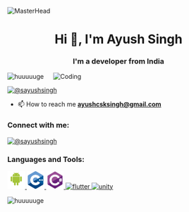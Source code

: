 ![MasterHead](https://uploads.toptal.io/blog/image/124559/toptal-blog-image-1509618028103-92545ba5595a43f04369647452dceb84.gif)
<h1 align="center">Hi 👋, I'm Ayush Singh</h1>
<h3 align="center">I'm a developer from India</h3>
<img align="right" alt="Coding" width="400" src="https://cdn.dribbble.com/users/1162077/screenshots/3848914/programmer.gif">


<p align="left"> <img src="https://komarev.com/ghpvc/?username=huuuuuge&label=Profile%20views&color=0e75b6&style=flat" alt="huuuuuge" /> </p>

<p align="left"> <a href="https://twitter.com/@sayushsingh" target="blank"><img src="https://img.shields.io/twitter/follow/@sayushsingh?logo=twitter&style=for-the-badge" alt="@sayushsingh" /></a> </p>

- 📫 How to reach me **ayushcsksingh@gmail.com**

<h3 align="left">Connect with me:</h3>
<p align="left">
<a href="https://twitter.com/@sayushsingh" target="blank"><img align="center" src="https://raw.githubusercontent.com/rahuldkjain/github-profile-readme-generator/master/src/images/icons/Social/twitter.svg" alt="@sayushsingh" height="30" width="40" /></a>
</p>

<h3 align="left">Languages and Tools:</h3>
<p align="left"> <a href="https://developer.android.com" target="_blank" rel="noreferrer"> <img src="https://raw.githubusercontent.com/devicons/devicon/master/icons/android/android-original-wordmark.svg" alt="android" width="40" height="40"/> </a> <a href="https://www.w3schools.com/cpp/" target="_blank" rel="noreferrer"> <img src="https://raw.githubusercontent.com/devicons/devicon/master/icons/cplusplus/cplusplus-original.svg" alt="cplusplus" width="40" height="40"/> </a> <a href="https://www.w3schools.com/cs/" target="_blank" rel="noreferrer"> <img src="https://raw.githubusercontent.com/devicons/devicon/master/icons/csharp/csharp-original.svg" alt="csharp" width="40" height="40"/> </a> <a href="https://flutter.dev" target="_blank" rel="noreferrer"> <img src="https://www.vectorlogo.zone/logos/flutterio/flutterio-icon.svg" alt="flutter" width="40" height="40"/> </a> <a href="https://unity.com/" target="_blank" rel="noreferrer"> <img src="https://www.vectorlogo.zone/logos/unity3d/unity3d-icon.svg" alt="unity" width="40" height="40"/> </a> </p>

<p><img align="center" src="https://github-readme-stats.vercel.app/api/top-langs?username=huuuuuge&show_icons=true&locale=en&layout=compact" alt="huuuuuge" /></p>
